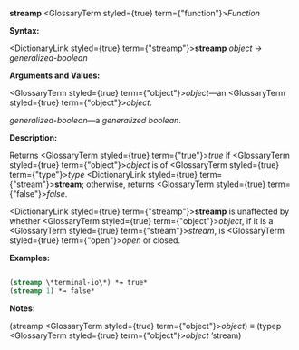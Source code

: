 **streamp** <GlossaryTerm styled={true} term={"function"}><i>Function</i></GlossaryTerm> 



**Syntax:** 



<DictionaryLink styled={true} term={"streamp"}><b>streamp</b></DictionaryLink> *object → generalized-boolean* 



**Arguments and Values:** 



<GlossaryTerm styled={true} term={"object"}><i>object</i></GlossaryTerm>—an <GlossaryTerm styled={true} term={"object"}><i>object</i></GlossaryTerm>. 



*generalized-boolean*—a *generalized boolean*. 



**Description:** 



Returns <GlossaryTerm styled={true} term={"true"}><i>true</i></GlossaryTerm> if <GlossaryTerm styled={true} term={"object"}><i>object</i></GlossaryTerm> is of <GlossaryTerm styled={true} term={"type"}><i>type</i></GlossaryTerm> <DictionaryLink styled={true} term={"stream"}><b>stream</b></DictionaryLink>; otherwise, returns <GlossaryTerm styled={true} term={"false"}><i>false</i></GlossaryTerm>. 



<DictionaryLink styled={true} term={"streamp"}><b>streamp</b></DictionaryLink> is unaffected by whether <GlossaryTerm styled={true} term={"object"}><i>object</i></GlossaryTerm>, if it is a <GlossaryTerm styled={true} term={"stream"}><i>stream</i></GlossaryTerm>, is <GlossaryTerm styled={true} term={"open"}><i>open</i></GlossaryTerm> or closed. 



**Examples:**
```lisp

(streamp \*terminal-io\*) *→ true* 
(streamp 1) *→ false* 

```
**Notes:** 



(streamp <GlossaryTerm styled={true} term={"object"}><i>object</i></GlossaryTerm>) *≡* (typep <GlossaryTerm styled={true} term={"object"}><i>object</i></GlossaryTerm> ’stream) 







 



 



